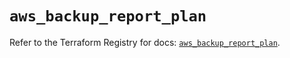 # `aws_backup_report_plan`

Refer to the Terraform Registry for docs: [`aws_backup_report_plan`](https://registry.terraform.io/providers/hashicorp/aws/5.31.0/docs/resources/backup_report_plan).
